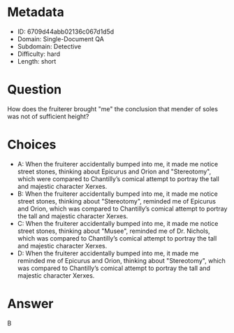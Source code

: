 # Metadata

- ID: 6709d44abb02136c067d1d5d
- Domain: Single-Document QA
- Subdomain: Detective
- Difficulty: hard
- Length: short

# Question

How does the fruiterer brought "me" the conclusion that mender of soles was not of sufficient height?

# Choices

- A: When the fruiterer accidentally bumped into me, it made me notice street stones, thinking about Epicurus and Orion and "Stereotomy", which were compared to Chantilly’s comical attempt to portray the tall and majestic character Xerxes.
- B: When the fruiterer accidentally bumped into me, it made me notice street stones, thinking about "Stereotomy", reminded me of Epicurus and Orion, which was compared to Chantilly’s comical attempt to portray the tall and majestic character Xerxes.
- C: When the fruiterer accidentally bumped into me, it made me notice street stones, thinking about "Musee", reminded me of Dr. Nichols, which was compared to Chantilly’s comical attempt to portray the tall and majestic character Xerxes.
- D: When the fruiterer accidentally bumped into me, it made me reminded me of Epicurus and Orion, thinking about "Stereotomy", which was compared to Chantilly’s comical attempt to portray the tall and majestic character Xerxes.

# Answer

B
